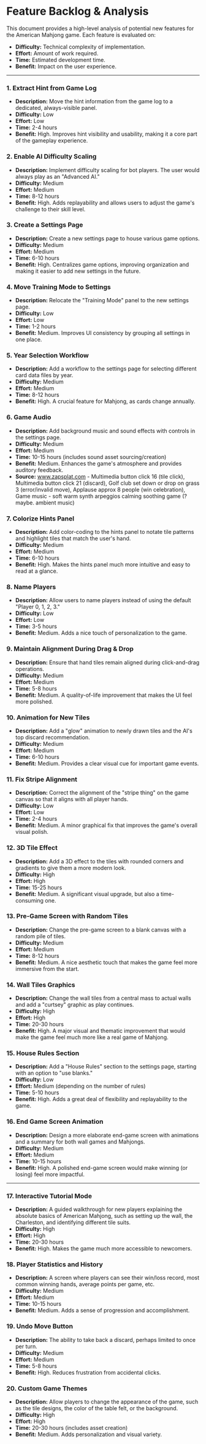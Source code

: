 # Feature Backlog & Analysis

This document provides a high-level analysis of potential new features for the American Mahjong game. Each feature is evaluated on:

*   **Difficulty:** Technical complexity of implementation.
*   **Effort:** Amount of work required.
*   **Time:** Estimated development time.
*   **Benefit:** Impact on the user experience.

---

### 1. Extract Hint from Game Log

*   **Description:** Move the hint information from the game log to a dedicated, always-visible panel.
*   **Difficulty:** Low
*   **Effort:** Low
*   **Time:** 2-4 hours
*   **Benefit:** High. Improves hint visibility and usability, making it a core part of the gameplay experience.

### 2. Enable AI Difficulty Scaling

*   **Description:** Implement difficulty scaling for bot players. The user would always play as an "Advanced AI."
*   **Difficulty:** Medium
*   **Effort:** Medium
*   **Time:** 8-12 hours
*   **Benefit:** High. Adds replayability and allows users to adjust the game's challenge to their skill level.

### 3. Create a Settings Page

*   **Description:** Create a new settings page to house various game options.
*   **Difficulty:** Medium
*   **Effort:** Medium
*   **Time:** 6-10 hours
*   **Benefit:** High. Centralizes game options, improving organization and making it easier to add new settings in the future.

### 4. Move Training Mode to Settings

*   **Description:** Relocate the "Training Mode" panel to the new settings page.
*   **Difficulty:** Low
*   **Effort:** Low
*   **Time:** 1-2 hours
*   **Benefit:** Medium. Improves UI consistency by grouping all settings in one place.

### 5. Year Selection Workflow

*   **Description:** Add a workflow to the settings page for selecting different card data files by year.
*   **Difficulty:** Medium
*   **Effort:** Medium
*   **Time:** 8-12 hours
*   **Benefit:** High. A crucial feature for Mahjong, as cards change annually.

### 6. Game Audio

*   **Description:** Add background music and sound effects with controls in the settings page.
*   **Difficulty:** Medium
*   **Effort:** Medium
*   **Time:** 10-15 hours (includes sound asset sourcing/creation)
*   **Benefit:** Medium. Enhances the game's atmosphere and provides auditory feedback.
*   **Source:** www.zapsplat.com - Multimedia button click 16 (tile click), Multimedia button click 21 (discard), Golf club set down or drop on grass 3 (error/invalid move), Applause approx 8 people (win celebration), Game music - soft warm synth arpeggios calming soothing game (? maybe. ambient music)

### 7. Colorize Hints Panel

*   **Description:** Add color-coding to the hints panel to notate tile patterns and highlight tiles that match the user's hand.
*   **Difficulty:** Medium
*   **Effort:** Medium
*   **Time:** 6-10 hours
*   **Benefit:** High. Makes the hints panel much more intuitive and easy to read at a glance.

### 8. Name Players

*   **Description:** Allow users to name players instead of using the default "Player 0, 1, 2, 3."
*   **Difficulty:** Low
*   **Effort:** Low
*   **Time:** 3-5 hours
*   **Benefit:** Medium. Adds a nice touch of personalization to the game.

### 9. Maintain Alignment During Drag & Drop

*   **Description:** Ensure that hand tiles remain aligned during click-and-drag operations.
*   **Difficulty:** Medium
*   **Effort:** Medium
*   **Time:** 5-8 hours
*   **Benefit:** Medium. A quality-of-life improvement that makes the UI feel more polished.

### 10. Animation for New Tiles

*   **Description:** Add a "glow" animation to newly drawn tiles and the AI's top discard recommendation.
*   **Difficulty:** Medium
*   **Effort:** Medium
*   **Time:** 6-10 hours
*   **Benefit:** Medium. Provides a clear visual cue for important game events.

### 11. Fix Stripe Alignment

*   **Description:** Correct the alignment of the "stripe thing" on the game canvas so that it aligns with all player hands.
*   **Difficulty:** Low
*   **Effort:** Low
*   **Time:** 2-4 hours
*   **Benefit:** Medium. A minor graphical fix that improves the game's overall visual polish.

### 12. 3D Tile Effect

*   **Description:** Add a 3D effect to the tiles with rounded corners and gradients to give them a more modern look.
*   **Difficulty:** High
*   **Effort:** High
*   **Time:** 15-25 hours
*   **Benefit:** Medium. A significant visual upgrade, but also a time-consuming one.

### 13. Pre-Game Screen with Random Tiles

*   **Description:** Change the pre-game screen to a blank canvas with a random pile of tiles.
*   **Difficulty:** Medium
*   **Effort:** Medium
*   **Time:** 8-12 hours
*   **Benefit:** Medium. A nice aesthetic touch that makes the game feel more immersive from the start.

### 14. Wall Tiles Graphics

*   **Description:** Change the wall tiles from a central mass to actual walls and add a "curtsey" graphic as play continues.
*   **Difficulty:** High
*   **Effort:** High
*   **Time:** 20-30 hours
*   **Benefit:** High. A major visual and thematic improvement that would make the game feel much more like a real game of Mahjong.

### 15. House Rules Section

*   **Description:** Add a "House Rules" section to the settings page, starting with an option to "use blanks."
*   **Difficulty:** Low
*   **Effort:** Medium (depending on the number of rules)
*   **Time:** 5-10 hours
*   **Benefit:** High. Adds a great deal of flexibility and replayability to the game.

### 16. End Game Screen Animation

*   **Description:** Design a more elaborate end-game screen with animations and a summary for both wall games and Mahjongs.
*   **Difficulty:** Medium
*   **Effort:** Medium
*   **Time:** 10-15 hours
*   **Benefit:** High. A polished end-game screen would make winning (or losing) feel more impactful.

---

### 17. Interactive Tutorial Mode
*   **Description:** A guided walkthrough for new players explaining the absolute basics of American Mahjong, such as setting up the wall, the Charleston, and identifying different tile suits.
*   **Difficulty:** High
*   **Effort:** High
*   **Time:** 20-30 hours
*   **Benefit:** High. Makes the game much more accessible to newcomers.

### 18. Player Statistics and History
*   **Description:** A screen where players can see their win/loss record, most common winning hands, average points per game, etc.
*   **Difficulty:** Medium
*   **Effort:** Medium
*   **Time:** 10-15 hours
*   **Benefit:** Medium. Adds a sense of progression and accomplishment.

### 19. Undo Move Button
*   **Description:** The ability to take back a discard, perhaps limited to once per turn.
*   **Difficulty:** Medium
*   **Effort:** Medium
*   **Time:** 5-8 hours
*   **Benefit:** High. Reduces frustration from accidental clicks.

### 20. Custom Game Themes
*   **Description:** Allow players to change the appearance of the game, such as the tile designs, the color of the table felt, or the background.
*   **Difficulty:** High
*   **Effort:** High
*   **Time:** 20-30 hours (includes asset creation)
*   **Benefit:** Medium. Adds personalization and visual variety.
